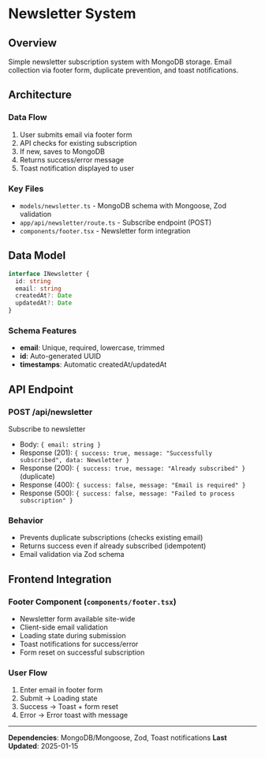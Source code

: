 # Newsletter System

## Overview

Simple newsletter subscription system with MongoDB storage. Email collection via footer form, duplicate prevention, and toast notifications.

## Architecture

### Data Flow

1. User submits email via footer form
2. API checks for existing subscription
3. If new, saves to MongoDB
4. Returns success/error message
5. Toast notification displayed to user

### Key Files

- `models/newsletter.ts` - MongoDB schema with Mongoose, Zod validation
- `app/api/newsletter/route.ts` - Subscribe endpoint (POST)
- `components/footer.tsx` - Newsletter form integration

## Data Model

```typescript
interface INewsletter {
  id: string
  email: string
  createdAt?: Date
  updatedAt?: Date
}
```

### Schema Features

- **email**: Unique, required, lowercase, trimmed
- **id**: Auto-generated UUID
- **timestamps**: Automatic createdAt/updatedAt

## API Endpoint

### POST /api/newsletter

Subscribe to newsletter

- Body: `{ email: string }`
- Response (201): `{ success: true, message: "Successfully subscribed", data: Newsletter }`
- Response (200): `{ success: true, message: "Already subscribed" }` (duplicate)
- Response (400): `{ success: false, message: "Email is required" }`
- Response (500): `{ success: false, message: "Failed to process subscription" }`

### Behavior

- Prevents duplicate subscriptions (checks existing email)
- Returns success even if already subscribed (idempotent)
- Email validation via Zod schema

## Frontend Integration

### Footer Component (`components/footer.tsx`)

- Newsletter form available site-wide
- Client-side email validation
- Loading state during submission
- Toast notifications for success/error
- Form reset on successful subscription

### User Flow

1. Enter email in footer form
2. Submit → Loading state
3. Success → Toast + form reset
4. Error → Error toast with message

---

**Dependencies**: MongoDB/Mongoose, Zod, Toast notifications
**Last Updated**: 2025-01-15
